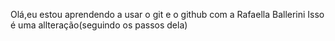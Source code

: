 Olá,eu estou aprendendo a usar o git e o github com a Rafaella Ballerini
Isso é uma allteração(seguindo os passos dela)